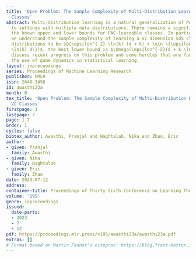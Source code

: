 ```yaml
---
title: 'Open Problem: The Sample Complexity of Multi-Distribution Learning for VC
  Classes'
abstract: Multi-distribution learning is a natural generalization of PAC learning
  to settings with multiple data distributions. There remains a significant gap between
  the known upper and lower bounds for PAC-learnable classes. In particular, though
  we understand the sample complexity of learning a VC dimension $d$ class on $k$
  distributions to be $O(\epsilon^{-2} \ln(k) (d + k) + \min \{\epsilon^{-1} d k,  \epsilon^{-4}
  \ln(k) d\})$, the best lower bound is $\Omega(\epsilon^{-2}(d + k \ln(k)))$. We
  discuss recent progress on this problem and some hurdles that are fundamental to
  the use of game dynamics in statistical learning.
layout: inproceedings
series: Proceedings of Machine Learning Research
publisher: PMLR
issn: 2640-3498
id: awasthi23a
month: 0
tex_title: 'Open Problem: The Sample Complexity of Multi-Distribution Learning for
  VC Classes'
firstpage: 1
lastpage: 7
page: 1-7
order: 1
cycles: false
bibtex_author: Awasthi, Pranjal and Haghtalab, Nika and Zhao, Eric
author:
- given: Pranjal
  family: Awasthi
- given: Nika
  family: Haghtalab
- given: Eric
  family: Zhao
date: 2023-07-12
address: 
container-title: Proceedings of Thirty Sixth Conference on Learning Theory
volume: '195'
genre: inproceedings
issued:
  date-parts:
  - 2023
  - 7
  - 12
pdf: https://proceedings.mlr.press/v195/awasthi23a/awasthi23a.pdf
extras: []
# Format based on Martin Fenner's citeproc: https://blog.front-matter.io/posts/citeproc-yaml-for-bibliographies/
---
```

